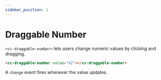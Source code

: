 ```yaml
---
sidebar_position: 1
---
```


# Draggable Number

`<cc-draggable-number>` lets users change numeric values by clicking and dragging.

```html
<cc-draggable-number value="42"></cc-draggable-number>
```

A `change` event fires whenever the value updates.

